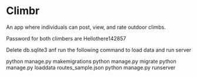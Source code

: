 # Climbr
An app where individuals can post, view, and rate outdoor climbs. 

Password for both climbers are Hellothere142857

Delete db.sqlite3 anf run the following command to load data and run server

python manage.py makemigrations
python manage.py migrate
python manage.py loaddata routes_sample.json
python manage.py runserver
